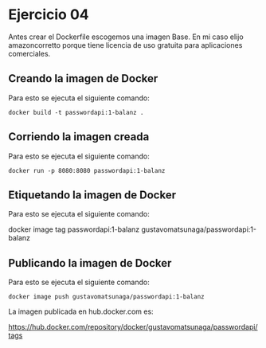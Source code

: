 # Ejercicio 04

Antes crear el Dockerfile escogemos una imagen Base. En mi caso elijo amazoncorretto porque tiene licencia de uso gratuita para aplicaciones comerciales.

## Creando la imagen de Docker
Para esto se ejecuta el siguiente comando:

    docker build -t passwordapi:1-balanz .

## Corriendo la imagen creada 
Para esto se ejecuta el siguiente comando:

    docker run -p 8080:8080 passwordapi:1-balanz

## Etiquetando la imagen de Docker
Para esto se ejecuta el siguiente comando:

docker image tag passwordapi:1-balanz gustavomatsunaga/passwordapi:1-balanz

## Publicando la imagen de Docker
Para esto se ejecuta el siguiente comando:

    docker image push gustavomatsunaga/passwordapi:1-balanz

La imagen publicada en hub.docker.com es:

https://hub.docker.com/repository/docker/gustavomatsunaga/passwordapi/tags
